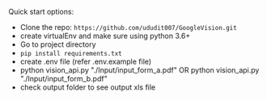 Quick start options:

- Clone the repo: `https://github.com/ududit007/GoogleVision.git`
- create virtualEnv and make sure using python 3.6+
- Go to project directory
- `pip install requirements.txt`
- create .env file (refer .env.example file)
- python vision_api.py "./Input/input_form_a.pdf" OR 
    python vision_api.py "./Input/input_form_b.pdf" 
- check output folder to see output xls file
